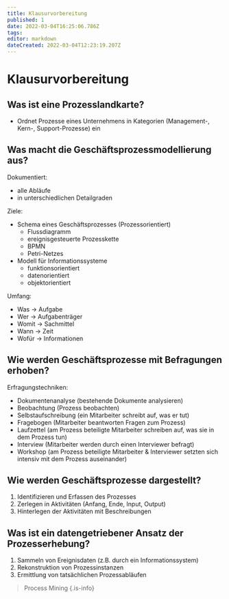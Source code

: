 ```yaml
---
title: Klausurvorbereitung
published: 1
date: 2022-03-04T16:25:06.786Z
tags: 
editor: markdown
dateCreated: 2022-03-04T12:23:19.207Z
---
```


# Klausurvorbereitung

## Was ist eine Prozesslandkarte?

- Ordnet Prozesse eines Unternehmens in Kategorien (Management-, Kern-, Support-Prozesse) ein

## Was macht die Geschäftsprozessmodellierung aus?

Dokumentiert:

- alle Abläufe
- in unterschiedlichen Detailgraden

Ziele:

- Schema eines Geschäftsprozesses (Prozessorientiert)
  - Flussdiagramm
  - ereignisgesteuerte Prozesskette
  - BPMN
  - Petri-Netzes
- Modell für Informationssysteme
  - funktionsorientiert
  - datenorientiert
  - objektorientiert

Umfang:

- Was -> Aufgabe
- Wer -> Aufgabenträger
- Womit -> Sachmittel
- Wann -> Zeit
- Wofür -> Informationen

## Wie werden Geschäftsprozesse mit Befragungen erhoben?

Erfragungstechniken:

- Dokumentenanalyse (bestehende Dokumente analysieren)
- Beobachtung (Prozess beobachten)
- Selbstaufschreibung (ein Mitarbeiter schreibt auf, was er tut)
- Fragebogen (Mitarbeiter beantworten Fragen zum Prozess)
- Laufzettel (am Prozess beteiligte Mitarbeiter schreiben auf, was sie in dem Prozess tun)
- Interview (Mitarbeiter werden durch einen Interviewer befragt)
- Workshop (am Prozess beteiligte Mitarbeiter & Interviewer setzten sich intensiv mit dem Prozess auseinander)

## Wie werden Geschäftsprozesse dargestellt?

1. Identifizieren und Erfassen des Prozesses
1. Zerlegen in Aktivitäten (Anfang, Ende, Input, Output)
1. Hinterlegen der Aktivitäten mit Beschreibungen

## Was ist ein datengetriebener Ansatz der Prozesserhebung?

1. Sammeln von Ereignisdaten (z.B. durch ein Informationssystem)
1. Rekonstruktion von Prozessinstanzen
1. Ermittlung von tatsächlichen Prozessabläufen

> Process Mining
{.is-info}
